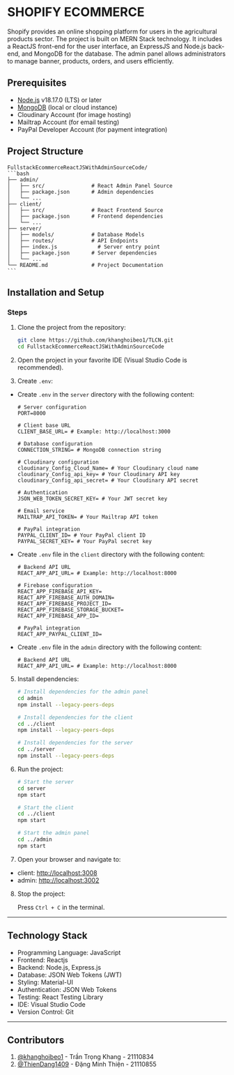 # SHOPIFY ECOMMERCE

Shopify provides an online shopping platform for users in the agricultural products sector. The project is built on MERN Stack technology. It includes a ReactJS front-end for the user interface, an ExpressJS and Node.js back-end, and MongoDB for the database. The admin panel allows administrators to manage banner, products, orders, and users efficiently.

## Prerequisites

- [Node.js](https://nodejs.org/en/download/package-manager) v18.17.0 (LTS) or later
- [MongoDB](https://www.mongodb.com/) (local or cloud instance)
- Cloudinary Account (for image hosting)
- Mailtrap Account (for email testing)
- PayPal Developer Account (for payment integration)

## Project Structure
    FullstackEcommerceReactJSWithAdminSourceCode/
    ```bash
    ├── admin/
    │   ├── src/               # React Admin Panel Source
    │   ├── package.json       # Admin dependencies
    │   └── ...
    ├── client/
    │   ├── src/               # React Frontend Source
    │   ├── package.json       # Frontend dependencies
    │   └── ...
    ├── server/
    │   ├── models/            # Database Models
    │   ├── routes/            # API Endpoints
    │   ├── index.js             # Server entry point
    │   ├── package.json       # Server dependencies
    │   └── ...
    └── README.md              # Project Documentation
    ```

## Installation and Setup
### Steps

1. Clone the project from the repository:

    ```sh
    git clone https://github.com/khanghoibeo1/TLCN.git
    cd FullstackEcommerceReactJSWithAdminSourceCode
    ```

2. Open the project in your favorite IDE (Visual Studio Code is recommended).

3. Create `.env`:
- Create `.env` in the `server` directory with the following content:

    ```plaintext
    # Server configuration
    PORT=8000
    
    # Client base URL
    CLIENT_BASE_URL= # Example: http://localhost:3000
    
    # Database configuration
    CONNECTION_STRING= # MongoDB connection string
    
    # Cloudinary configuration
    cloudinary_Config_Cloud_Name= # Your Cloudinary cloud name
    cloudinary_Config_api_key= # Your Cloudinary API key
    cloudinary_Config_api_secret= # Your Cloudinary API secret
    
    # Authentication
    JSON_WEB_TOKEN_SECRET_KEY= # Your JWT secret key
    
    # Email service
    MAILTRAP_API_TOKEN= # Your Mailtrap API token
    
    # PayPal integration
    PAYPAL_CLIENT_ID= # Your PayPal client ID
    PAYPAL_SECRET_KEY= # Your PayPal secret key
    ```
- Create `.env` file in the `client` directory with the following content:

    ```plaintext
    # Backend API URL
    REACT_APP_API_URL= # Example: http://localhost:8000
    
    # Firebase configuration
    REACT_APP_FIREBASE_API_KEY=
    REACT_APP_FIREBASE_AUTH_DOMAIN=
    REACT_APP_FIREBASE_PROJECT_ID=
    REACT_APP_FIREBASE_STORAGE_BUCKET=
    REACT_APP_FIREBASE_APP_ID=
    
    # PayPal integration
    REACT_APP_PAYPAL_CLIENT_ID=
    ```
- Create `.env` file in the `admin` directory with the following content:

    ```plaintext
    # Backend API URL
    REACT_APP_API_URL= # Example: http://localhost:8000
    ```
5. Install dependencies:

    ```sh
    # Install dependencies for the admin panel
    cd admin
    npm install --legacy-peers-deps
    
    # Install dependencies for the client
    cd ../client
    npm install --legacy-peers-deps
    
    # Install dependencies for the server
    cd ../server
    npm install --legacy-peers-deps
    ```

6. Run the project:

    ```sh
    # Start the server
    cd server
    npm start
    
    # Start the client
    cd ../client
    npm start
    
    # Start the admin panel
    cd ../admin
    npm start
    ```

7. Open your browser and navigate to:
- client: [http://localhost:3008](http://localhost:3008)
- admin: [http://localhost:3002](http://localhost:3002)

8. Stop the project:

    Press `Ctrl + C` in the terminal.

---
## Technology Stack

- Programming Language: JavaScript
- Frontend: Reactjs
- Backend: Node.js, Express.js
- Database: JSON Web Tokens (JWT)
- Styling: Material-UI
- Authentication: JSON Web Tokens
- Testing: React Testing Library
- IDE: Visual Studio Code
- Version Control: Git

---
## Contributors

1. [@khanghoibeo1](https://github.com/khanghoibeo1) - Trần Trọng Khang - 21110834
2. [@ThienDang1409](https://github.com/ThienDang1409) - Đặng Minh Thiện - 21110855
